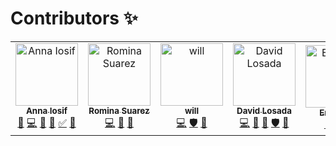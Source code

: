 # Contributors ✨


<!-- ALL-CONTRIBUTORS-LIST:START - Do not remove or modify this section -->
<!-- prettier-ignore -->
<table>
  <tr>
    <td align="center"><a href="https://github.com/Angamanga"><img src="https://avatars3.githubusercontent.com/u/8624777?v=4" width="100px;" alt="Anna Iosif"/><br /><sub><b>Anna Iosif</b></sub></a><br /><a href="https://github.com/ushahidi/platform/commits?author=Angamanga" title="Documentation">📖</a> <a href="https://github.com/ushahidi/platform/commits?author=Angamanga" title="Code">💻</a> <a href="https://github.com/ushahidi/platform/issues?q=author%3AAngamanga" title="Bug reports">🐛</a> <a href="#review-Angamanga" title="Reviewed Pull Requests">👀</a> <a href="#tutorial-Angamanga" title="Tutorials">✅</a> <a href="#ideas-Angamanga" title="Ideas, Planning, & Feedback">🤔</a></td>
    <td align="center"><a href="https://github.com/rowasc"><img src="https://avatars0.githubusercontent.com/u/2434401?v=4" width="100px;" alt="Romina Suarez"/><br /><sub><b>Romina Suarez</b></sub></a><br /><a href="https://github.com/ushahidi/platform/commits?author=rowasc" title="Code">💻</a> <a href="https://github.com/ushahidi/platform/commits?author=rowasc" title="Documentation">📖</a> <a href="#ideas-rowasc" title="Ideas, Planning, & Feedback">🤔</a></td>
    <td align="center"><a href="https://github.com/willdoran"><img src="https://avatars3.githubusercontent.com/u/2694405?v=4" width="100px;" alt="will"/><br /><sub><b>will</b></sub></a><br /><a href="https://github.com/ushahidi/platform/commits?author=willdoran" title="Code">💻</a> <a href="#security-willdoran" title="Security">🛡️</a> <a href="#review-willdoran" title="Reviewed Pull Requests">👀</a></td>
    <td align="center"><a href="http://tuxpiper.com"><img src="https://avatars3.githubusercontent.com/u/467393?v=4" width="100px;" alt="David Losada"/><br /><sub><b>David Losada</b></sub></a><br /><a href="https://github.com/ushahidi/platform/commits?author=tuxpiper" title="Code">💻</a> <a href="#review-tuxpiper" title="Reviewed Pull Requests">👀</a> <a href="#ideas-tuxpiper" title="Ideas, Planning, & Feedback">🤔</a> <a href="#security-tuxpiper" title="Security">🛡️</a> <a href="https://github.com/ushahidi/platform/issues?q=author%3Atuxpiper" title="Bug reports">🐛</a></td>
    <td align="center"><a href="http://www.erioldoesdesign.com"><img src="https://avatars0.githubusercontent.com/u/11681324?v=4" width="100px;" alt="Eriol Fox"/><br /><sub><b>Eriol Fox</b></sub></a><br /><a href="#design-Erioldoesdesign" title="Design">🎨</a> <a href="https://github.com/ushahidi/platform/commits?author=Erioldoesdesign" title="Documentation">📖</a> <a href="#ideas-Erioldoesdesign" title="Ideas, Planning, & Feedback">🤔</a></td>
  </tr>
</table>

<!-- ALL-CONTRIBUTORS-LIST:END -->

